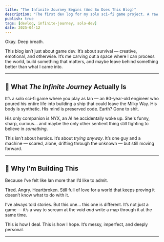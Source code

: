 ```yaml
---
title: "The Infinite Journey Begins (And So Does This Blog)"
description: "The first dev log for my solo sci-fi game project. A raw, personal dive into why I'm building it."
publish: true
tags: [devlog, infinite-journey, solo-dev]
date: 2025-04-12
---
```


Okay. Deep breath.

This blog isn’t just about game dev. It’s about survival — creative, emotional, and otherwise. It’s me carving out a space where I can process the world, build something that matters, and maybe leave behind something better than what I came into.

---

## 🚀 What *The Infinite Journey* Actually Is

It’s a solo sci-fi game where you play as Ian — an 80-year-old engineer who poured his entire life into building a ship that could leave the Milky Way. His body is synthetic. His mind is preserved code. Earth? Gone to shit.

His only companion is NYX, an AI he accidentally woke up. She's funny, sharp, curious... and maybe the only other sentient thing still fighting to believe in *something*.

This isn’t about heroics. It’s about *trying anyway*. It’s one guy and a machine — scared, alone, drifting through the unknown — but still moving forward.

---

## 🧨 Why I’m Building This

Because I’ve felt like Ian more than I’d like to admit.

Tired. Angry. Heartbroken. Still full of love for a world that keeps proving it doesn’t know what to do with it.

I’ve always told stories. But this one… this one is different. It’s not just a game — it’s a way to scream at the void *and* write a map through it at the same time.

This is how I deal. This is how I hope. It’s messy, imperfect, and deeply personal.

---

